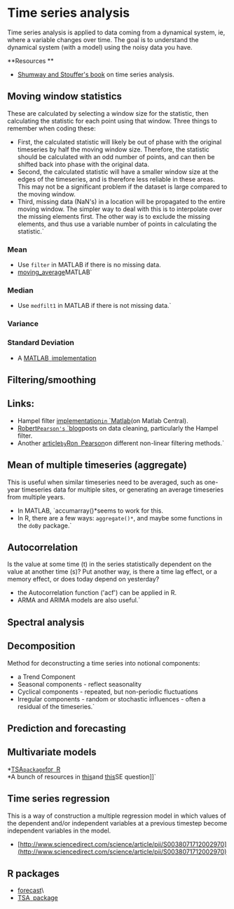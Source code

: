# Time series analysis

Time series analysis is applied to data coming from a dynamical system,
ie, where a variable changes over time. The goal is to understand the
dynamical system (with a model) using the noisy data you have.

 **Resources **

<!-- -->

-   [Shumway and Stouffer's
    book](http://www.stat.pitt.edu/stoffer/tsa3/) on time
    series analysis.

## Moving window statistics

These are calculated by selecting a window size for the statistic, then
calculating the statistic for each point using that window. Three things
to remember when coding these:

* First, the calculated statistic will likely be out of phase with the original timeseries by half the moving window size. Therefore, the statistic should be calculated with an odd number of points, and can then be shifted back into phase with the original data. 
* Second, the calculated statistic will have a smaller window size at the edges of the timeseries, and is therefore less reliable in these areas. This may not be a significant problem if the dataset is large compared to the moving window.
* Third, missing data (NaN's) in a location will be propagated to the entire moving window. The simpler way to deal with this is to interpolate over the missing elements first. The other way is to exclude the missing elements, and thus use a variable number of points in calculating the statistic.`

### Mean

* Use `filter` in MATLAB if there is no missing data.
* [moving_average](http://www.mathworks.com/matlabcentral/fileexchange/12276-movingaverage-v3-1-mar-2008)MATLAB`

### Median

* Use `medfilt1` in MATLAB if there is not missing data.`

### Variance

### Standard Deviation

* A [MATLAB`
`implementation](http://www.mathworks.com/matlabcentral/fileexchange/9428-moving-window-standard-deviation)

## Filtering/smoothing

Links:
------

  * Hampel filter [implementation`in`
`Matlab](http://www.mathworks.com/matlabcentral/fileexchange/34795-outlier-detection-and-removal-hampel)(on Matlab Central).
  * [Robert`Pearson's`
`blog](http://exploringdatablog.blogspot.com/search/label/data%20cleaning)posts on data cleaning, particularly the Hampel filter.
  * Another [article`by`Ron`
`Pearson](http://www.edn.com/design/systems-design/4340430/Scrub-data-with-scale-invariant-nonlinear-digital-filters)on different non-linear filtering methods.`

## Mean of multiple timeseries (aggregate)

This is useful when similar timeseries need to be averaged, such as
one-year timeseries data for multiple sites, or generating an average
timeseries from multiple years.

* In MATLAB, `accumarray()*seems to work for this.
* In R, there are a few ways: `aggregate()*`, and maybe some functions in the `doBy` package.`

## Autocorrelation

Is the value at some time (t) in the series statistically dependent on
the value at another time (s)? Put another way, is there a time lag
effect, or a memory effect, or does today depend on yesterday?

* the Autocorrelation function ('acf') can be applied in R.
* ARMA and ARIMA models are also useful.`

## Spectral analysis

## Decomposition

Method for deconstructing a time series into notional components:

* a Trend Component
* Seasonal components - reflect seasonality
* Cyclical components - repeated, but non-periodic fluctuations
* Irregular components - random or stochastic influences - often a residual of the timeseries.`

## Prediction and forecasting

## Multivariate models

*[TSA`package`for`
`R](http://cran.r-project.org/web/packages/TSA/)\
*A bunch of resources in [this](http://stackoverflow.com/questions/1714280/multivariate-time-series-modelling-in-r)and [this](http://stats.stackexchange.com/questions/18375/how-to-fit-an-arimax-model-with-r)SE question]]`

## Time series regression

This is a way of construction a multiple regression model in which
values of the dependent and/or independent variables at a previous
timestep become independent variables in the model.

* [http://www.sciencedirect.com/science/article/pii/S0038071712002970](http://www.sciencedirect.com/science/article/pii/S0038071712002970)

## R packages

* [forecast](http://cran.r-project.org/web/packages/forecast/index.html)\
* [TSA`
`package](http://cran.r-project.org/web/packages/TSA/)
